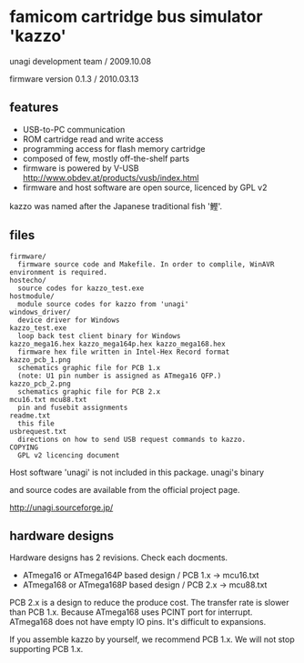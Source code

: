 # famicom cartridge bus simulator 'kazzo'

unagi development team / 2009.10.08

firmware version 0.1.3 / 2010.03.13

## features

- USB-to-PC communication
- ROM cartridge read and write access
- programming access for flash memory cartridge
- composed of few, mostly off-the-shelf parts
- firmware is powered by V-USB
  http://www.obdev.at/products/vusb/index.html
- firmware and host software are open source, licenced by GPL v2

kazzo was named after the Japanese traditional fish '鰹'.

## files

```
firmware/
  firmware source code and Makefile. In order to complile, WinAVR environment is required.
hostecho/
  source codes for kazzo_test.exe
hostmodule/
  module source codes for kazzo from 'unagi'
windows_driver/
  device driver for Windows
kazzo_test.exe
  loop back test client binary for Windows
kazzo_mega16.hex kazzo_mega164p.hex kazzo_mega168.hex
  firmware hex file written in Intel-Hex Record format
kazzo_pcb_1.png
  schematics graphic file for PCB 1.x
  (note: U1 pin number is assigned as ATmega16 QFP.)
kazzo_pcb_2.png
  schematics graphic file for PCB 2.x
mcu16.txt mcu88.txt
  pin and fusebit assignments
readme.txt
  this file
usbrequest.txt
  directions on how to send USB request commands to kazzo.
COPYING
  GPL v2 licencing document
```

Host software 'unagi' is not included in this package. unagi's binary 

and source codes are available from the official project page.

http://unagi.sourceforge.jp/

## hardware designs

Hardware designs has 2 revisions. Check each docments.

* ATmega16 or ATmega164P based design / PCB 1.x -> mcu16.txt
* ATmega168 or ATmega168P based design / PCB 2.x -> mcu88.txt

PCB 2.x is a design to reduce the produce cost. The transfer rate is slower than PCB 1.x. Because ATmega168 uses PCINT port for interrupt. ATmega168 does not have empty IO pins. It's difficult to expansions.

If you assemble kazzo by yourself, we recommend PCB 1.x. We will not stop supporting PCB 1.x.
